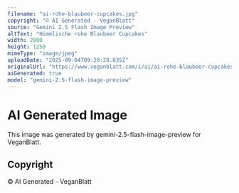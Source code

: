 ```yaml
---
filename: "ai-rohe-blaubeer-cupcakes.jpg"
copyright: "© AI Generated - VeganBlatt"
source: "Gemini 2.5 Flash Image Preview"
altText: "Himmlische rohe Blaubeer Cupcakes"
width: 2000
height: 1250
mimeType: "image/jpeg"
uploadDate: "2025-09-04T09:29:28.835Z"
originalUrl: "https://www.veganblatt.com/i/ai/ai-rohe-blaubeer-cupcakes.jpg"
aiGenerated: true
model: "gemini-2.5-flash-image-preview"
---
```


# AI Generated Image

This image was generated by gemini-2.5-flash-image-preview for VeganBlatt.

## Copyright
© AI Generated - VeganBlatt
